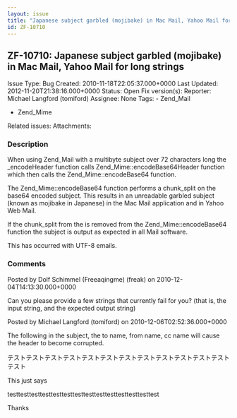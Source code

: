 ```yaml
---
layout: issue
title: "Japanese subject garbled (mojibake) in Mac Mail, Yahoo Mail for long strings"
id: ZF-10710
---
```


ZF-10710: Japanese subject garbled (mojibake) in Mac Mail, Yahoo Mail for long strings
--------------------------------------------------------------------------------------

 Issue Type: Bug Created: 2010-11-18T22:05:37.000+0000 Last Updated: 2012-11-20T21:38:16.000+0000 Status: Open Fix version(s): 
 Reporter:  Michael Langford (tomiford)  Assignee:  None  Tags: - Zend\_Mail
- Zend\_Mime
 
 Related issues: 
 Attachments: 
### Description

When using Zend\_Mail with a multibyte subject over 72 characters long the \_encodeHeader function calls Zend\_Mime::encodeBase64Header function which then calls the Zend\_Mime::encodeBase64 function.

The Zend\_Mime::encodeBase64 function performs a chunk\_split on the base64 encoded subject. This results in an unreadable garbled subject (known as mojibake in Japanese) in the Mac Mail application and in Yahoo Web Mail.

If the chunk\_split from the is removed from the Zend\_Mime::encodeBase64 function the subject is output as expected in all Mail software.

This has occurred with UTF-8 emails.

 

 

### Comments

Posted by Dolf Schimmel (Freeaqingme) (freak) on 2010-12-04T14:13:30.000+0000

Can you please provide a few strings that currently fail for you? (that is, the input string, and the expected output string)

 

 

Posted by Michael Langford (tomiford) on 2010-12-06T02:52:36.000+0000

The following in the subject, the to name, from name, cc name will cause the header to become corrupted.

テストテストテストテストテストテストテストテストテストテストテストテストテスト

This just says

testtesttesttesttesttesttesttesttesttesttesttesttesttest

Thanks

 

 